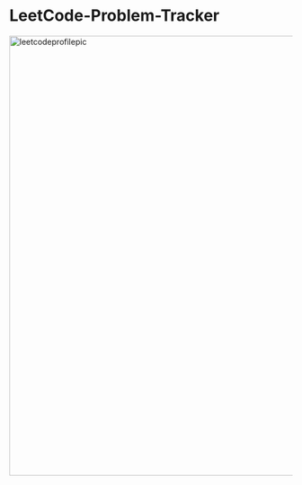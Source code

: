 # LeetCode-Problem-Tracker

<img width="782" alt="leetcodeprofilepic" src="https://github.com/user-attachments/assets/dda9d4e0-9940-480f-9927-dbc3008b74b2" />
